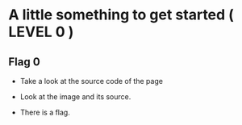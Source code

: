 # A little something to get started ( LEVEL 0 )

## Flag 0

- Take a look at the source code of the page

- Look at the image and its source.

- There is a flag.

